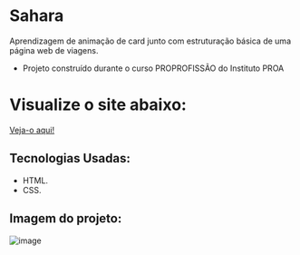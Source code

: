 # Sahara

 Aprendizagem de animação de card junto com estruturação básica de uma página web de viagens.
  
- Projeto construído durante o curso PROPROFISSÃO do Instituto PROA

# Visualize o site abaixo:

[Veja-o aqui!](https://sahara-henna.vercel.app/)

## Tecnologias Usadas:

- HTML.
- CSS.


## Imagem do projeto:

![image](https://github.com/tamiressil/Sahara/assets/163886976/fcb11d9e-1f4d-4814-a77a-95e5d1b6511b)



